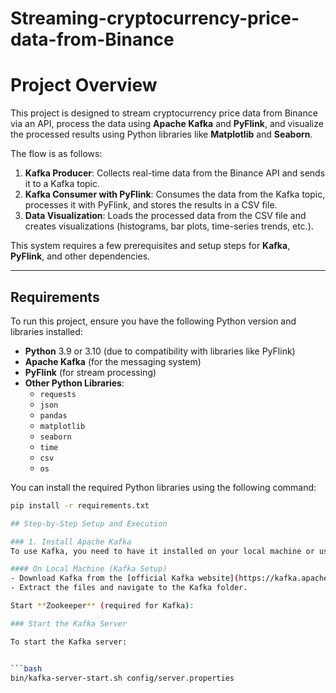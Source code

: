 # Streaming-cryptocurrency-price-data-from-Binance

# Project Overview

This project is designed to stream cryptocurrency price data from Binance via an API, process the data using **Apache Kafka** and **PyFlink**, and visualize the processed results using Python libraries like **Matplotlib** and **Seaborn**.

The flow is as follows:

1. **Kafka Producer**: Collects real-time data from the Binance API and sends it to a Kafka topic.
2. **Kafka Consumer with PyFlink**: Consumes the data from the Kafka topic, processes it with PyFlink, and stores the results in a CSV file.
3. **Data Visualization**: Loads the processed data from the CSV file and creates visualizations (histograms, bar plots, time-series trends, etc.).

This system requires a few prerequisites and setup steps for **Kafka**, **PyFlink**, and other dependencies.

---

## Requirements

To run this project, ensure you have the following Python version and libraries installed:

- **Python** 3.9 or 3.10 (due to compatibility with libraries like PyFlink)
- **Apache Kafka** (for the messaging system)
- **PyFlink** (for stream processing)
- **Other Python Libraries**:
  - `requests`
  - `json`
  - `pandas`
  - `matplotlib`
  - `seaborn`
  - `time`
  - `csv`
  - `os`

You can install the required Python libraries using the following command:

```bash
pip install -r requirements.txt

## Step-by-Step Setup and Execution

### 1. Install Apache Kafka
To use Kafka, you need to have it installed on your local machine or use a cloud-based service.

#### On Local Machine (Kafka Setup)
- Download Kafka from the [official Kafka website](https://kafka.apache.org/downloads).
- Extract the files and navigate to the Kafka folder.

Start **Zookeeper** (required for Kafka):

### Start the Kafka Server

To start the Kafka server:


```bash
bin/kafka-server-start.sh config/server.properties













